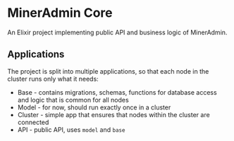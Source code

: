 # MinerAdmin Core
An Elixir project implementing public API and business logic of MinerAdmin.

## Applications
The project is split into multiple applications, so that each node in the
cluster runs only what it needs:

 - Base - contains migrations, schemas, functions for database access and logic
   that is common for all nodes
 - Model - for now, should run exactly once in a cluster
 - Cluster - simple app that ensures that nodes within the cluster are connected
 - API - public API, uses `model` and `base`
